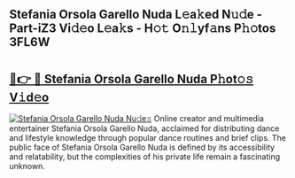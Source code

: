 ## Stefania Orsola Garello Nuda L𝚎a𝚔ed N𝚞𝚍e - Part-iZ3 Vi𝚍𝚎o L𝚎a𝚔s - H𝚘𝚝 O𝚗𝚕yf𝚊ns P𝚑𝚘tos 3FL6W

# <h2><a href="http://kfctvim.oniu.top/?m=Stefania+Orsola+Garello+Nuda">🔗👉 🔴 Stefania Orsola Garello Nuda P𝚑ot𝚘𝚜 V𝚒d𝚎o</a></h2>

[![Stefania Orsola Garello Nuda Nu𝚍e𝚜](https://i.imgur.com/0qMVB7G.gif)](http://kfctvim.oniu.top/?m=Stefania+Orsola+Garello+Nuda)
Online creator and multimedia entertainer Stefania Orsola Garello Nuda, acclaimed for distributing dance and lifestyle knowledge through popular dance routines and brief clips. The public face of Stefania Orsola Garello Nuda is defined by its accessibility and relatability, but the complexities of his private life remain a fascinating unknown.  
